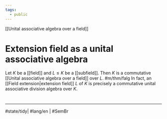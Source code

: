 ```yaml
---
tags:
  - public
---
```

[[Unital associative algebra over a field]]
# Extension field as a unital associative algebra

Let $K$ be a [[field]] and $L \leq K$ be a [[subfield]].
Then $K$ is a commutative [[Unital associative algebra over a field]] over $L$. #m/thm/falg
In fact, an [[Field extension|extension field]] $L$ of $K$ is precisely a commutative unital associative division algebra over $K$.

#
---
#state/tidy| #lang/en | #SemBr
